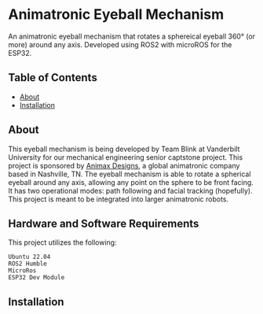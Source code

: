 # Animatronic Eyeball Mechanism
An animatronic eyeball mechanism that rotates a sphereical eyeball 360° (or more) around any axis. Developed using ROS2 with microROS for the ESP32.

## Table of Contents

<!--ts-->
   * [About](#about)
   * [Installation](#installation)
<!--te-->

## About
This eyeball mechanism is being developed by Team Blink at Vanderbilt University for our mechanical engineering senior captstone project. This project is sponsored by [Animax Designs](https://www.animaxdesigns.com/), a global animatronic company based in Nashville, TN. The eyeball mechanism is able to rotate a spherical eyeball around any axis, allowing any point on the sphere to be front facing. It has two operational modes: path following and facial tracking (hopefully). This project is meant to be integrated into larger animatronic robots.

## Hardware and Software Requirements
This project utilizes the following:
```
Ubuntu 22.04
ROS2 Humble
MicroRos
ESP32 Dev Module
```


## Installation
